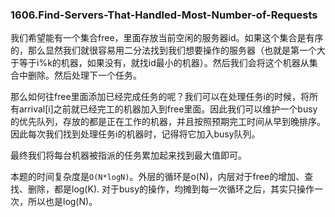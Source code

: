 ### 1606.Find-Servers-That-Handled-Most-Number-of-Requests

我们希望能有一个集合free，里面存放当前空闲的服务器id。如果这个集合是有序的，那么显然我们就很容易用二分法找到我们想要操作的服务器（也就是第一个大于等于i%k的机器，如果没有，就找id最小的机器）。然后我们会将这个机器从集合中删除。然后处理下一个任务。

那么如何往free里面添加已经完成任务的呢？我们可以在处理任务i的时候，将所有arrival[i]之前就已经完工的机器加入到free里面。因此我们可以维护一个busy的优先队列，存放的都是正在工作的机器，并且按照预期完工时间从早到晚排序。因此每次我们找到处理任务i的机器时，记得将它加入busy队列。

最终我们将每台机器被指派的任务累加起来找到最大值即可。

本题的时间复杂度是```O(N*logN)```。外层的循环是o(N)，内层对于free的增加、查找、删除，都是log(K). 对于busy的操作，均摊到每一次循环之后，其实只操作一次，所以也是log(N)。
